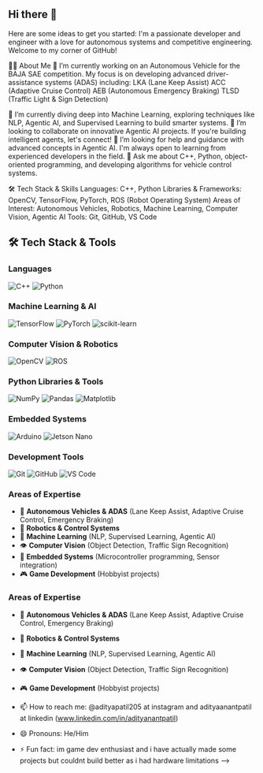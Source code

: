 ## Hi there 👋

Here are some ideas to get you started:
I'm a passionate developer and engineer with a love for autonomous systems and competitive engineering. Welcome to my corner of GitHub!

👨‍💻 About Me
🔭 I’m currently working on an Autonomous Vehicle for the BAJA SAE competition. My focus is on developing advanced driver-assistance systems (ADAS) including:
LKA (Lane Keep Assist)
ACC (Adaptive Cruise Control)
AEB (Autonomous Emergency Braking)
TLSD (Traffic Light & Sign Detection)

🌱 I’m currently diving deep into Machine Learning, exploring techniques like NLP, Agentic AI, and Supervised Learning to build smarter systems.
👯 I’m looking to collaborate on innovative Agentic AI projects. If you're building intelligent agents, let's connect!
🤔 I’m looking for help and guidance with advanced concepts in Agentic AI. I'm always open to learning from experienced developers in the field.
💬 Ask me about C++, Python, object-oriented programming, and developing algorithms for vehicle control systems.

🛠️ Tech Stack & Skills
Languages: C++, Python
Libraries & Frameworks: OpenCV, TensorFlow, PyTorch, ROS (Robot Operating System)
Areas of Interest: Autonomous Vehicles, Robotics, Machine Learning, Computer Vision, Agentic AI
Tools: Git, GitHub, VS Code

## 🛠️ Tech Stack & Tools

### Languages
![C++](https://img.shields.io/badge/C++-00599C?style=for-the-badge&logo=cplusplus&logoColor=white)
![Python](https://img.shields.io/badge/Python-3776AB?style=for-the-badge&logo=python&logoColor=white)

### Machine Learning & AI
![TensorFlow](https://img.shields.io/badge/TensorFlow-FF6F00?style=for-the-badge&logo=tensorflow&logoColor=white)
![PyTorch](https://img.shields.io/badge/PyTorch-EE4C2C?style=for-the-badge&logo=pytorch&logoColor=white)
![scikit-learn](https://img.shields.io/badge/scikit--learn-F7931E?style=for-the-badge&logo=scikitlearn&logoColor=white)

### Computer Vision & Robotics
![OpenCV](https://img.shields.io/badge/OpenCV-5C3EE8?style=for-the-badge&logo=opencv&logoColor=white)
![ROS](https://img.shields.io/badge/ROS-22314E?style=for-the-badge&logo=ros&logoColor=white)

### Python Libraries & Tools
![NumPy](https://img.shields.io/badge/NumPy-013243?style=for-the-badge&logo=numpy&logoColor=white)
![Pandas](https://img.shields.io/badge/Pandas-150458?style=for-the-badge&logo=pandas&logoColor=white)
![Matplotlib](https://img.shields.io/badge/Matplotlib-11557c?style=for-the-badge&logo=python&logoColor=white)

### Embedded Systems
![Arduino](https://img.shields.io/badge/Arduino-00979D?style=for-the-badge&logo=arduino&logoColor=white)
![Jetson Nano](https://img.shields.io/badge/Jetson_Nano-76B900?style=for-the-badge&logo=nvidia&logoColor=white)

### Development Tools
![Git](https://img.shields.io/badge/Git-F05032?style=for-the-badge&logo=git&logoColor=white)
![GitHub](https://img.shields.io/badge/GitHub-181717?style=for-the-badge&logo=github&logoColor=white)
![VS Code](https://img.shields.io/badge/VS_Code-007ACC?style=for-the-badge&logo=visualstudiocode&logoColor=white)

### Areas of Expertise
- 🚗 **Autonomous Vehicles & ADAS** (Lane Keep Assist, Adaptive Cruise Control, Emergency Braking)
- 🤖 **Robotics & Control Systems**
- 🧠 **Machine Learning** (NLP, Supervised Learning, Agentic AI)
- 👁️ **Computer Vision** (Object Detection, Traffic Sign Recognition)
- 🔌 **Embedded Systems** (Microcontroller programming, Sensor integration)
- 🎮 **Game Development** (Hobbyist projects)
### Areas of Expertise
- 🚗 **Autonomous Vehicles & ADAS** (Lane Keep Assist, Adaptive Cruise Control, Emergency Braking)
- 🤖 **Robotics & Control Systems**
- 🧠 **Machine Learning** (NLP, Supervised Learning, Agentic AI)
- 👁️ **Computer Vision** (Object Detection, Traffic Sign Recognition)
- 🎮 **Game Development** (Hobbyist projects)


- 📫 How to reach me: @adityapatil205 at instagram and adityaanantpatil at linkedin (www.linkedin.com/in/adityanantpatil)
- 😄 Pronouns: He/Him
- ⚡ Fun fact: im game dev enthusiast and i have actually made some projects but couldnt build better as i had hardware limitations 
-->



